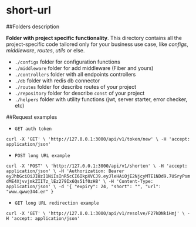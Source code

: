# short-url

##Folders description

**Folder with project specific functionality**. This directory contains all the project-specific code tailored only for your business use case, like _configs_, _middleware_, _routes_, _utils_ or else.

- `./configs` folder for configuration functions
- `./middleware` folder for add middleware (Fiber and yours)
-  `./controllers` folder with all endpoints controllers
-  `./db` folder with redis db connector
- `./routes` folder for describe routes of your project
- `./repository` folder for describe `const` of your project
- `./helpers` folder with utility functions (jwt, server starter, error checker, etc)

##Request examples

- `GET auth token`

`curl -X 'GET' \
'http://127.0.0.1:3000/api/v1/token/new' \
-H 'accept: application/json'`

- `POST long URL example`

`curl -X 'POST' \
'http://127.0.0.1:3000/api/v1/shorten' \
-H 'accept: application/json' \
-H 'Authorization: Bearer eyJhbGciOiJIUzI1NiIsInR5cCI6IkpXVCJ9.eyJleHAiOjE2NjcyMTE1NDd9.7USryPsmdME4XjvvjmkZIITz_lEz279Ix6Qs51f0zH8' \
-H 'Content-Type: application/json' \
-d '{
"expiry": 24,
"short": "",
"url": "www.qwwe344.er"
}`

- `GET long URL redirection example`

`curl -X 'GET' \
'http://127.0.0.1:3000/api/v1/resolve/F27kDNkiHmj' \
-H 'accept: application/json'`
